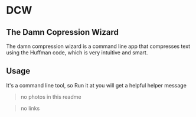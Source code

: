 # DCW
## The Damn Copression Wizard


The damn compression wizard is a command line app that compresses text using the Huffman code, which is very intuitive and smart.

## Usage

It's a command line tool, so Run it at you will get a helpful helper message

>no photos in this readme

>no links
